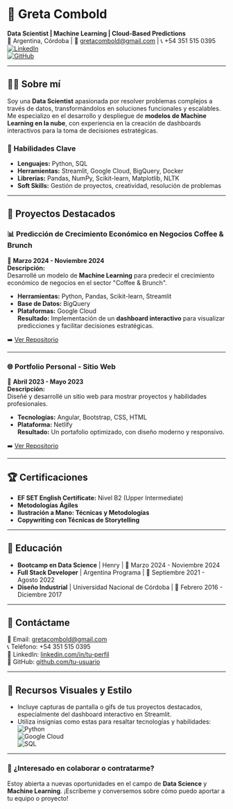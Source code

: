 # 🌟 Greta Combold  
**Data Scientist | Machine Learning | Cloud-Based Predictions**  
📍 Argentina, Córdoba | 📧 gretacombold@gmail.com | 📞 +54 351 515 0395  
[![LinkedIn](https://img.shields.io/badge/LinkedIn-Connect-blue?logo=linkedin)](https://linkedin.com/in/tu-perfil)  
[![GitHub](https://img.shields.io/badge/GitHub-Profile-black?logo=github)](https://github.com/tu-usuario)  

---

## 👩‍💻 **Sobre mí**  
Soy una **Data Scientist** apasionada por resolver problemas complejos a través de datos, transformándolos en soluciones funcionales y escalables. Me especializo en el desarrollo y despliegue de **modelos de Machine Learning en la nube**, con experiencia en la creación de dashboards interactivos para la toma de decisiones estratégicas.  

### 🔑 **Habilidades Clave**
- **Lenguajes:** Python, SQL  
- **Herramientas:** Streamlit, Google Cloud, BigQuery, Docker  
- **Librerías:** Pandas, NumPy, Scikit-learn, Matplotlib, NLTK  
- **Soft Skills:** Gestión de proyectos, creatividad, resolución de problemas  

---

## 💼 **Proyectos Destacados**  

### 📊 **Predicción de Crecimiento Económico en Negocios Coffee & Brunch**  
📅 **Marzo 2024 - Noviembre 2024**  
**Descripción:**  
Desarrollé un modelo de **Machine Learning** para predecir el crecimiento económico de negocios en el sector "Coffee & Brunch".  
- **Herramientas:** Python, Pandas, Scikit-learn, Streamlit  
- **Base de Datos:** BigQuery  
- **Plataformas:** Google Cloud  
**Resultado:** Implementación de un **dashboard interactivo** para visualizar predicciones y facilitar decisiones estratégicas.  

➡️ [Ver Repositorio](https://github.com/tu-repo)

---

### 🌐 **Portfolio Personal - Sitio Web**  
📅 **Abril 2023 - Mayo 2023**  
**Descripción:**  
Diseñé y desarrollé un sitio web para mostrar proyectos y habilidades profesionales.  
- **Tecnologías:** Angular, Bootstrap, CSS, HTML  
- **Plataforma:** Netlify  
**Resultado:** Un portafolio optimizado, con diseño moderno y responsivo.  

➡️ [Ver Repositorio](https://github.com/tu-repo)

---

## 🏆 **Certificaciones**
- **EF SET English Certificate:** Nivel B2 (Upper Intermediate)  
- **Metodologías Ágiles**  
- **Ilustración a Mano: Técnicas y Metodologías**  
- **Copywriting con Técnicas de Storytelling**  

---

## 🌟 **Educación**
- **Bootcamp en Data Science** | Henry | 📅 Marzo 2024 - Noviembre 2024  
- **Full Stack Developer** | Argentina Programa | 📅 Septiembre 2021 - Agosto 2022  
- **Diseño Industrial** | Universidad Nacional de Córdoba | 📅 Febrero 2016 - Diciembre 2017  

---

## 💌 **Contáctame**
📧 Email: [gretacombold@gmail.com](mailto:gretacombold@gmail.com)  
📞 Teléfono: +54 351 515 0395  
🔗 LinkedIn: [linkedin.com/in/tu-perfil](https://linkedin.com/in/tu-perfil)  
🔗 GitHub: [github.com/tu-usuario](https://github.com/tu-usuario)

---

## 🎨 **Recursos Visuales y Estilo**
- Incluye capturas de pantalla o gifs de tus proyectos destacados, especialmente del dashboard interactivo en Streamlit.  
- Utiliza insignias como estas para resaltar tecnologías y habilidades:  
  ![Python](https://img.shields.io/badge/Python-Expert-blue?logo=python)  
  ![Google Cloud](https://img.shields.io/badge/Google%20Cloud-Proficient-blue?logo=googlecloud)  
  ![SQL](https://img.shields.io/badge/SQL-Advanced-green?logo=postgresql)  

---

### 🤝 **¿Interesado en colaborar o contratarme?**
Estoy abierta a nuevas oportunidades en el campo de **Data Science** y **Machine Learning**. ¡Escríbeme y conversemos sobre cómo puedo aportar a tu equipo o proyecto!

